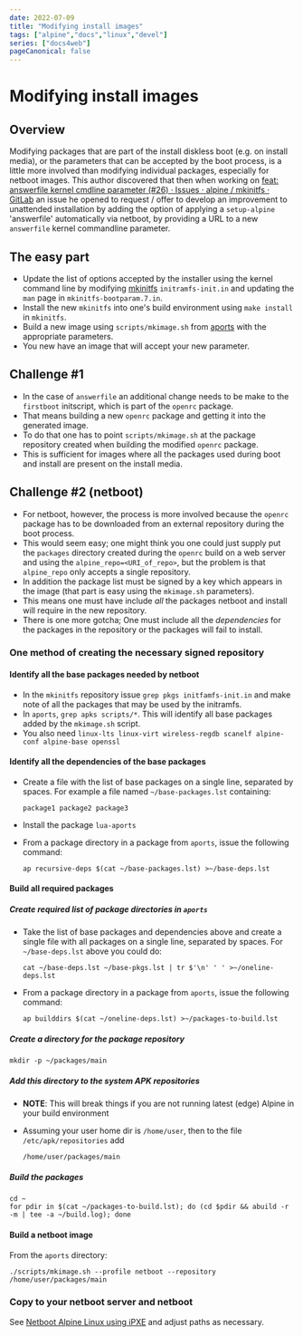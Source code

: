 ```yaml
---
date: 2022-07-09
title: "Modifying install images"
tags: ["alpine","docs","linux","devel"]
series: ["docs4web"]
pageCanonical: false
---
```


# Modifying install images

## Overview

Modifying packages that are part of the install diskless boot (e.g. on install media), or the parameters that can be accepted by the boot process, is a little more involved than modifying individual packages, especially for netboot images. This author discovered that then when working on [feat: answerfile kernel cmdline parameter (#26) · Issues · alpine / mkinitfs · GitLab](https://gitlab.alpinelinux.org/alpine/mkinitfs/-/issues/26) an issue he opened to request / offer to develop an improvement to unattended installation by adding the option of applying a `setup-alpine` 'answerfile' automatically via netboot, by providing a URL to a new `answerfile` kernel commandline parameter.

## The easy part

* Update the list of options accepted by the installer using the kernel command line by modifying [mkinitfs](https://gitlab.alpinelinux.org/alpine/mkinitfs) `initramfs-init.in` and updating the `man` page in `mkinitfs-bootparam.7.in`.
* Install the new `mkinitfs` into one's build environment using `make install` in `mkinitfs`.
* Build a new image using `scripts/mkimage.sh` from [aports](https://gitlab.alpinelinux.org/alpine/aports) with the appropriate parameters.
* You new have an image that will accept your new parameter.

## Challenge #1

* In the case of `answerfile` an additional change needs to be make to the `firstboot` initscript, which is part of the `openrc` package.
* That means building a new `openrc` package and getting it into the generated image.
* To do that one has to point `scripts/mkimage.sh` at the package repository created when building the modified `openrc` package.
* This is sufficient for images where all the packages used during boot and install are present on the install media.

## Challenge #2 (netboot)

* For netboot, however, the process is more involved because the `openrc` package has to be downloaded from an external repository during the boot process.
* This would seem easy; one might think you one could just supply put the `packages` directory created during the `openrc` build on a web server and using the `alpine_repo=<URI_of_repo>`, but the problem is that `alpine_repo` only accepts a single repository.
* In addition the package list must be signed by a key which appears in the image (that part is easy using the `mkimage.sh` parameters).
* This means one must have include _all_ the packages netboot and install will require in the new repository.
* There is one more gotcha; One must include all the _dependencies_ for the packages in the repository or the packages will fail to install.

### One method of creating the necessary signed repository

#### Identify all the base packages needed by netboot

* In the `mkinitfs` repository issue `grep pkgs initfamfs-init.in` and make note of all the packages that may be used by the initramfs.
* In `aports`, `grep apks scripts/*`. This will identify all base packages added by the `mkimage.sh` script.
* You also need `linux-lts linux-virt wireless-regdb scanelf alpine-conf alpine-base openssl`

#### Identify all the dependencies of the base packages

* Create a file with the list of base packages on a single line, separated by spaces. For example a file named `~/base-packages.lst` containing:
  
  ```shell
  package1 package2 package3
  ```

* Install the package `lua-aports`

* From a package directory in a package from `aports`, issue the following command:
  
  ```shell
  ap recursive-deps $(cat ~/base-packages.lst) >~/base-deps.lst
  ```

#### Build all required packages

##### Create required list of package directories in `aports`

* Take the list of base packages and dependencies above and create a single file with all packages on a single line, separated by spaces. For `~/base-deps.lst` above you could do:
  
  ```shell
  cat ~/base-deps.lst ~/base-pkgs.lst | tr $'\n' ' ' >~/oneline-deps.lst
  ```

* From a package directory in a package from `aports`, issue the following command:
  
  ```shell
  ap builddirs $(cat ~/oneline-deps.lst) >~/packages-to-build.lst
  ```

##### Create a directory for the package repository

```shell
mkdir -p ~/packages/main
```

##### Add this directory to the system APK repositories

* **NOTE**: This will break things if you are not running latest (edge) Alpine in your build environment

* Assuming your user home dir is `/home/user`, then to the file `/etc/apk/repositories` add
  
  ```shell
  /home/user/packages/main
  ```

##### Build the packages

```shell
cd ~
for pdir in $(cat ~/packages-to-build.lst); do (cd $pdir && abuild -r -m | tee -a ~/build.log); done
```

#### Build a netboot image

From the `aports` directory:

```shell
./scripts/mkimage.sh --profile netboot --repository /home/user/packages/main
```

### Copy to your netboot server and netboot

See [Netboot Alpine Linux using iPXE](../howtos/netboot-alpine-linux-using-ipxe.md) and adjust paths as necessary.
